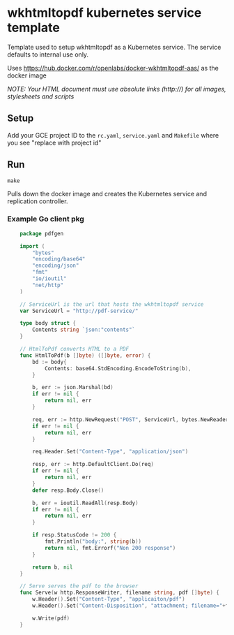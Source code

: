# wkhtmltopdf kubernetes service template

Template used to setup wkhtmltopdf as a Kubernetes service. The service defaults to internal use only.

Uses https://hub.docker.com/r/openlabs/docker-wkhtmltopdf-aas/ as the docker image

*NOTE: Your HTML document must use absolute links (http://) for all images, stylesheets and scripts*

## Setup

Add your GCE project ID to the `rc.yaml`, `service.yaml` and `Makefile` where you see "replace with project id"

## Run

	make

Pulls down the docker image and creates the Kubernetes service and replication controller.

### Example Go client pkg

```go
	package pdfgen

	import (
		"bytes"
		"encoding/base64"
		"encoding/json"
		"fmt"
		"io/ioutil"
		"net/http"
	)

	// ServiceUrl is the url that hosts the wkhtmltopdf service
	var ServiceUrl = "http://pdf-service/"

	type body struct {
		Contents string `json:"contents"`
	}

	// HtmlToPdf converts HTML to a PDF
	func HtmlToPdf(b []byte) ([]byte, error) {
		bd := body{
			Contents: base64.StdEncoding.EncodeToString(b),
		}

		b, err := json.Marshal(bd)
		if err != nil {
			return nil, err
		}

		req, err := http.NewRequest("POST", ServiceUrl, bytes.NewReader(b))
		if err != nil {
			return nil, err
		}

		req.Header.Set("Content-Type", "application/json")

		resp, err := http.DefaultClient.Do(req)
		if err != nil {
			return nil, err
		}
		defer resp.Body.Close()

		b, err = ioutil.ReadAll(resp.Body)
		if err != nil {
			return nil, err
		}

		if resp.StatusCode != 200 {
			fmt.Println("body:", string(b))
			return nil, fmt.Errorf("Non 200 response")
		}

		return b, nil
	}

	// Serve serves the pdf to the browser
	func Serve(w http.ResponseWriter, filename string, pdf []byte) {
		w.Header().Set("Content-Type", "applicaiton/pdf")
		w.Header().Set("Content-Disposition", "attachment; filename="+filename)

		w.Write(pdf)
	}

```
